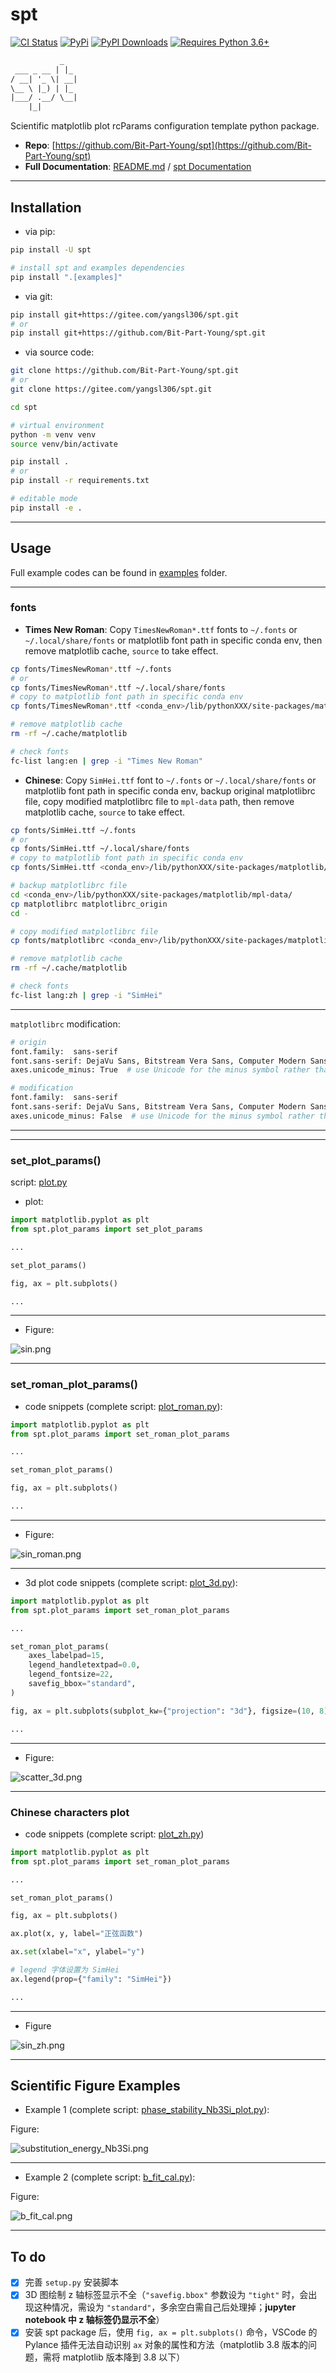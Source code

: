 # spt

[![CI Status](https://github.com/Bit-Part-Young/spt/actions/workflows/mkdocs-deploy.yml/badge.svg)](https://github.com/Bit-Part-Young/spt/actions/workflows/mkdocs-deploy.yml)
[![PyPi](https://img.shields.io/pypi/v/spt?logo=pypi&logoColor=white&label=PyPI)](https://pypi.org/project/spt/)
[![PyPI Downloads](https://img.shields.io/pypi/dm/spt?logo=pypi&logoColor=white&color=blue&label=PyPI%20downloads)](https://pypi.org/project/spt)
[![Requires Python 3.6+](https://img.shields.io/badge/Python-3.8+-blue.svg?logo=python&logoColor=white)](https://python.org/downloads)

```txt
           _
 ___ _ __ | |_
/ __| '_ \| __|
\__ \ |_) | |_
|___/ .__/ \__|
    |_|
```

Scientific matplotlib plot rcParams configuration template python package.

- **Repo**: [https://github.com/Bit-Part-Young/spt](https://github.com/Bit-Part-Young/spt)
- **Full Documentation**: [README.md](https://github.com/Bit-Part-Young/spt) / [spt Documentation](https://seekanotherland.xyz/spt/)

---

## Installation

- via pip:

```bash
pip install -U spt

# install spt and examples dependencies
pip install ".[examples]"
```

- via git:

```bash
pip install git+https://gitee.com/yangsl306/spt.git
# or
pip install git+https://github.com/Bit-Part-Young/spt.git
```

- via source code:

```bash
git clone https://github.com/Bit-Part-Young/spt.git
# or
git clone https://gitee.com/yangsl306/spt.git

cd spt

# virtual environment
python -m venv venv
source venv/bin/activate

pip install .
# or 
pip install -r requirements.txt

# editable mode
pip install -e .
```

---

## Usage

Full example codes can be found in [examples](https://github.com/Bit-Part-Young/spt/tree/master/examples) folder.

---

### fonts

- **Times New Roman**: Copy `TimesNewRoman*.ttf` fonts to `~/.fonts` or `~/.local/share/fonts` or matplotlib font path in specific conda env, then remove matplotlib cache, `source` to take effect.

```bash
cp fonts/TimesNewRoman*.ttf ~/.fonts
# or
cp fonts/TimesNewRoman*.ttf ~/.local/share/fonts
# copy to matplotlib font path in specific conda env
cp fonts/TimesNewRoman*.ttf <conda_env>/lib/pythonXXX/site-packages/matplotlib/mpl-data/fonts/ttf/

# remove matplotlib cache
rm -rf ~/.cache/matplotlib

# check fonts
fc-list lang:en | grep -i "Times New Roman"
```

- **Chinese**: Copy `SimHei.ttf` font to `~/.fonts` or `~/.local/share/fonts` or matplotlib font path in specific conda env, backup original matplotlibrc file, copy modified matplotlibrc file to `mpl-data` path, then remove matplotlib cache, `source` to take effect.

```bash
cp fonts/SimHei.ttf ~/.fonts
# or
cp fonts/SimHei.ttf ~/.local/share/fonts
# copy to matplotlib font path in specific conda env
cp fonts/SimHei.ttf <conda_env>/lib/pythonXXX/site-packages/matplotlib/mpl-data/fonts/ttf/

# backup matplotlibrc file
cd <conda_env>/lib/pythonXXX/site-packages/matplotlib/mpl-data/
cp matplotlibrc matplotlibrc_origin
cd -

# copy modified matplotlibrc file
cp fonts/matplotlibrc <conda_env>/lib/pythonXXX/site-packages/matplotlib/mpl-data/

# remove matplotlib cache
rm -rf ~/.cache/matplotlib

# check fonts
fc-list lang:zh | grep -i "SimHei"
```

---

`matplotlibrc` modification:

```bash
# origin 
font.family:  sans-serif
font.sans-serif: DejaVu Sans, Bitstream Vera Sans, Computer Modern Sans Serif, Lucida Grande, Verdana, Geneva, Lucid, Arial, Helvetica, Avant Garde, sans-serif
axes.unicode_minus: True  # use Unicode for the minus symbol rather than hyphen.  See

# modification
font.family:  sans-serif
font.sans-serif: DejaVu Sans, Bitstream Vera Sans, Computer Modern Sans Serif, Lucida Grande, Verdana, Geneva, Lucid, Arial, Helvetica, Avant Garde, sans-serif, SimHei, Times New Roman, Times
axes.unicode_minus: False  # use Unicode for the minus symbol rather than hyphen.  See
```

---
---

### set_plot_params()

<!-- script: [plot.py](./examples/plot.py) -->
script: [plot.py](https://github.com/Bit-Part-Young/spt/blob/master/examples/plot.py)

- plot:

```python
import matplotlib.pyplot as plt
from spt.plot_params import set_plot_params

...

set_plot_params()

fig, ax = plt.subplots()

...

```

---

- Figure:

![sin.png](./assets/figures/sin.png)
<!-- <img src="https://raw.githubusercontent.com/Bit-Part-Young/spt/master/assets/sin.png" alt="sin.png" /> -->

---

### set_roman_plot_params()

<!-- script: [plot_roman.py](./examples/plot_roman.py) -->
- code snippets (complete script: [plot_roman.py](https://github.com/Bit-Part-Young/spt/blob/master/examples/plot_roman.py)):

```python
import matplotlib.pyplot as plt
from spt.plot_params import set_roman_plot_params

...

set_roman_plot_params()

fig, ax = plt.subplots()

...

```

---

- Figure:

![sin_roman.png](./assets/figures/sin_roman.png)
<!-- <img src="https://raw.githubusercontent.com/Bit-Part-Young/spt/master/assets/sin_roman.png" alt="sin_roman.png" /> -->

---

- 3d plot code snippets (complete script: [plot_3d.py](https://github.com/Bit-Part-Young/spt/blob/master/examples/plot_3d.py)):

<!-- script: [plot_3d.py](./examples/plot_3d.py) -->

```python
import matplotlib.pyplot as plt
from spt.plot_params import set_roman_plot_params

...

set_roman_plot_params(
    axes_labelpad=15,
    legend_handletextpad=0.0,
    legend_fontsize=22,
    savefig_bbox="standard",
)

fig, ax = plt.subplots(subplot_kw={"projection": "3d"}, figsize=(10, 8))

...

```

---

- Figure:

![scatter_3d.png](./assets/figures/scatter_3d.png)
<!-- <img src="https://raw.githubusercontent.com/Bit-Part-Young/spt/master/assets/scatter_3d.png" alt="scatter_3d.png" /> -->

---

### Chinese characters plot

<!-- script: [plot_zh.py](./examples/plot_zh.py) -->
- code snippets (complete script: [plot_zh.py](https://github.com/Bit-Part-Young/spt/blob/master/examples/plot_zh.py))

```python
import matplotlib.pyplot as plt
from spt.plot_params import set_roman_plot_params

...

set_roman_plot_params()

fig, ax = plt.subplots()

ax.plot(x, y, label="正弦函数")

ax.set(xlabel="x", ylabel="y")

# legend 字体设置为 SimHei
ax.legend(prop={"family": "SimHei"})

...

```

---

- Figure

![sin_zh.png](./assets/figures/sin_zh.png)
<!-- <img src="https://raw.githubusercontent.com/Bit-Part-Young/spt/master/assets/sin_zh.png" alt="sin_zh.png" /> -->

---

## Scientific Figure Examples

- Example 1 (complete script: [phase_stability_Nb3Si_plot.py](https://github.com/Bit-Part-Young/spt/blob/master/examples/phase-stability-Nb3Si-plot/phase_stability_Nb3Si_plot.py)):
<!-- script: [phase_stability_Nb3Si_plot.py](./examples/phase-stability-Nb3Si-plot/phase_stability_Nb3Si_plot.py) -->

Figure:

![substitution_energy_Nb3Si.png](./assets/figures/substitution_energy_Nb3Si.png)
<!-- <img src="https://raw.githubusercontent.com/Bit-Part-Young/spt/master/assets/substitution_energy_Nb3Si.png" alt="substitution_energy_Nb3Si.png" /> -->

---

- Example 2 (complete script: [b_fit_cal.py](https://github.com/Bit-Part-Young/spt/blob/master/examples/fit-cal-b-plot/b_fit_cal.py)):
<!-- script: [b_fit_cal.py](./examples/fit-cal-b-plot/b_fit_cal.py) -->

Figure:

![b_fit_cal.png](./assets/figures/b_fit_cal.png)
<!-- <img src="https://raw.githubusercontent.com/Bit-Part-Young/spt/master/assets/b_fit_cal.png" alt="b_fit_cal.png" /> -->

---

## To do

- [x] 完善 `setup.py` 安装脚本
- [x] 3D 图绘制 z 轴标签显示不全（`"savefig.bbox"` 参数设为 `"tight"` 时，会出现这种情况，需设为 `"standard"`，多余空白需自己后处理掉；**jupyter notebook 中 z 轴标签仍显示不全**）
- [x] 安装 spt package 后，使用 `fig, ax = plt.subplots()` 命令，VSCode 的 Pylance 插件无法自动识别 `ax` 对象的属性和方法（matplotlib 3.8 版本的问题，需将 matplotlib 版本降到 3.8 以下）
